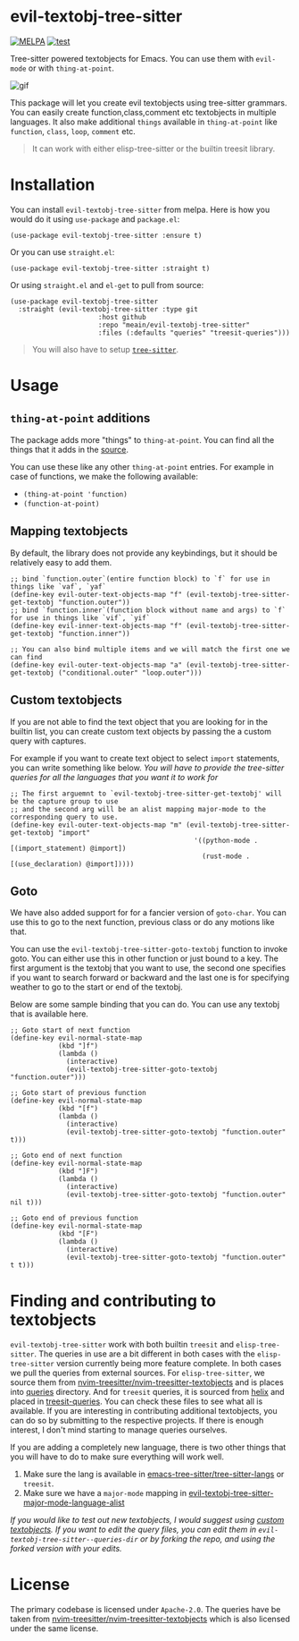 # evil-textobj-tree-sitter

[![MELPA](https://melpa.org/packages/evil-textobj-tree-sitter-badge.svg)](https://melpa.org/#/evil-textobj-tree-sitter)
[![test](https://github.com/meain/evil-textobj-tree-sitter/actions/workflows/test.yaml/badge.svg)](https://github.com/meain/evil-textobj-tree-sitter/actions/workflows/test.yaml)

Tree-sitter powered textobjects for Emacs. You can use them with `evil-mode` or with `thing-at-point`.

![gif](https://meain.io/blog-videos/gifs/evil-textobj-treesitter.gif)

This package will let you create evil textobjects using tree-sitter
grammars. You can easily create function,class,comment etc textobjects
in multiple languages. It also make additional `things` available in
`thing-at-point` like `function`, `class`, `loop`, `comment` etc.

> It can work with either elisp-tree-sitter or the builtin treesit library.

# Installation

You can install `evil-textobj-tree-sitter` from melpa. Here is how you would do it using `use-package` and `package.el`:

```emacs-lisp
(use-package evil-textobj-tree-sitter :ensure t)
```

Or you can use `straight.el`:

```emacs-lisp
(use-package evil-textobj-tree-sitter :straight t)
```

Or using `straight.el` and `el-get` to pull from source:

```emacs-lisp
(use-package evil-textobj-tree-sitter
  :straight (evil-textobj-tree-sitter :type git
                      :host github
                      :repo "meain/evil-textobj-tree-sitter"
                      :files (:defaults "queries" "treesit-queries")))
```

> You will also have to setup [`tree-sitter`](https://github.com/emacs-tree-sitter/elisp-tree-sitter).

# Usage

## `thing-at-point` additions

The package adds more "things" to `thing-at-point`. You can find all
the things that it adds in the
[source](https://github.com/meain/evil-textobj-tree-sitter/blob/master/evil-textobj-tree-sitter-thing-at-point.el).

You can use these like any other `thing-at-point` entries. For example
in case of functions, we make the following available:

- `(thing-at-point 'function)`
- `(function-at-point)`

## Mapping textobjects

By default, the library does not provide any keybindings, but it
should be relatively easy to add them.

```emacs-lisp
;; bind `function.outer`(entire function block) to `f` for use in things like `vaf`, `yaf`
(define-key evil-outer-text-objects-map "f" (evil-textobj-tree-sitter-get-textobj "function.outer"))
;; bind `function.inner`(function block without name and args) to `f` for use in things like `vif`, `yif`
(define-key evil-inner-text-objects-map "f" (evil-textobj-tree-sitter-get-textobj "function.inner"))

;; You can also bind multiple items and we will match the first one we can find
(define-key evil-outer-text-objects-map "a" (evil-textobj-tree-sitter-get-textobj ("conditional.outer" "loop.outer")))
```

## Custom textobjects

If you are not able to find the text object that you are looking for
in the builtin list, you can create custom text objects by passing the
a custom query with captures.

For example if you want to create text object to select `import`
statements, you can write something like below. _You will have to
provide the tree-sitter queries for all the languages that you want it
to work for_

```emacs-lisp
;; The first arguemnt to `evil-textobj-tree-sitter-get-textobj' will be the capture group to use
;; and the second arg will be an alist mapping major-mode to the corresponding query to use.
(define-key evil-outer-text-objects-map "m" (evil-textobj-tree-sitter-get-textobj "import"
                                              '((python-mode . [(import_statement) @import])
                                                (rust-mode . [(use_declaration) @import]))))
```

## Goto

We have also added support for for a fancier version of
`goto-char`. You can use this to go to the next function, previous
class or do any motions like that.

You can use the `evil-textobj-tree-sitter-goto-textobj` function to
invoke goto. You can either use this in other function or just bound
to a key. The first argument is the textobj that you want to use, the
second one specifies if you want to search forward or backward and the
last one is for specifying weather to go to the start or end of the
textobj.

Below are some sample binding that you can do. You can use any textobj
that is available here.

```emacs-lisp
;; Goto start of next function
(define-key evil-normal-state-map
            (kbd "]f")
            (lambda ()
              (interactive)
              (evil-textobj-tree-sitter-goto-textobj "function.outer")))

;; Goto start of previous function
(define-key evil-normal-state-map
            (kbd "[f")
            (lambda ()
              (interactive)
              (evil-textobj-tree-sitter-goto-textobj "function.outer" t)))

;; Goto end of next function
(define-key evil-normal-state-map
            (kbd "]F")
            (lambda ()
              (interactive)
              (evil-textobj-tree-sitter-goto-textobj "function.outer" nil t)))

;; Goto end of previous function
(define-key evil-normal-state-map
            (kbd "[F")
            (lambda ()
              (interactive)
              (evil-textobj-tree-sitter-goto-textobj "function.outer" t t)))
```

# Finding and contributing to textobjects

`evil-textobj-tree-sitter` work with both builtin `treesit` and
`elisp-tree-sitter`. The queries in use are a bit different in both
cases with the `elisp-tree-sitter` version currently being more feature
complete. In both cases we pull the queries from external sources. For
`elisp-tree-sitter`, we source them from
[nvim-treesitter/nvim-treesitter-textobjects](https://github.com/nvim-treesitter/nvim-treesitter-textobjects#built-in-textobjects)
and is places into
[queries](https://github.com/meain/evil-textobj-tree-sitter/tree/master/queries)
directory. And for `treesit` queries, it is sourced from
[helix](https://github.com/helix-editor/helix/tree/master/runtime/queries)
and placed in
[treesit-queries](https://github.com/meain/evil-textobj-tree-sitter/tree/master/treesit-queries).
You can check these files to see what all is available. If you are
interesting in contributing additional textobjects, you can do so by
submitting to the respective projects. If there is enough interest, I
don't mind starting to manage queries ourselves.

If you are adding a completely new language, there is two other things
that you will have to do to make sure everything will work well.

1. Make sure the lang is available in [emacs-tree-sitter/tree-sitter-langs](https://github.com/emacs-tree-sitter/tree-sitter-langs/tree/master/queries) or `treesit`.
2. Make sure we have a `major-mode` mapping in [evil-textobj-tree-sitter-major-mode-language-alist](https://github.com/meain/evil-textobj-tree-sitter/blob/d416b3ab8610f179defadd58f5c20fdc65bf21e5/evil-textobj-tree-sitter.el#L40)

*If you would like to test out new textobjects, I would suggest using
[custom textobjects](#custom-textobjects). If you want to edit the
query files, you can edit them in
`evil-textobj-tree-sitter--queries-dir` or by forking the repo, and
using the forked version with your edits.*

# License

The primary codebase is licensed under `Apache-2.0`. The queries have
be taken from
[nvim-treesitter/nvim-treesitter-textobjects](https://github.com/nvim-treesitter/nvim-treesitter-textobjects)
which is also licensed under the same license.
